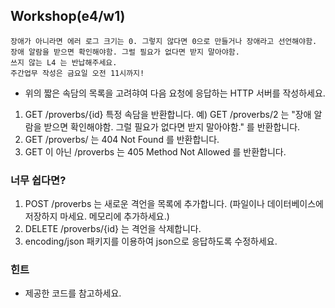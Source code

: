 ## Workshop(e4/w1)
```
장애가 아니라면 에러 로그 크기는 0. 그렇지 않다면 0으로 만들거나 장애라고 선언해야함.
장애 알람을 받으면 확인해야함. 그럴 필요가 없다면 받지 말아야함.
쓰지 않는 L4 는 반납해주세요.
주간업무 작성은 금요일 오전 11시까지!
```
* 위의 짧은 속담의 목록을 고려햐여 다음 요청에 응답하는 HTTP 서버를 작성하세요.
1. GET /proverbs/{id} 특정 속담을 반환합니다. 예) GET /proverbs/2 는 "장애 알람을 받으면 확인해야함. 그럴 필요가 없다면 받지 말아야함." 를 반환합니다.
2. GET /proverbs/ 는 404 Not Found 를 반환합니다.
3. GET 이 아닌 /proverbs 는 405 Method Not Allowed 를 반환합니다.

### 너무 쉽다면?
1. POST /proverbs 는 새로운 격언을 목록에 추가합니다. (파일이나 데이터베이스에 저장하지 마세요. 메모리에 추가하세요.)
2. DELETE /proverbs/{id} 는 격언을 삭제합니다.
3. encoding/json 패키지를 이용하여 json으로 응답하도록 수정하세요.

### 힌트
* 제공한 코드를 참고하세요.
